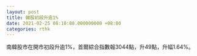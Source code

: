 ```yaml
---
layout: post
title: 韓股初段升逾1%
date: 2021-02-25 08:10:08.000000000 +08:00
categories: rthk
---
```


南韓股市在開市初段升逾1%，首爾綜合指數報3044點，升49點，升幅1.64%。
